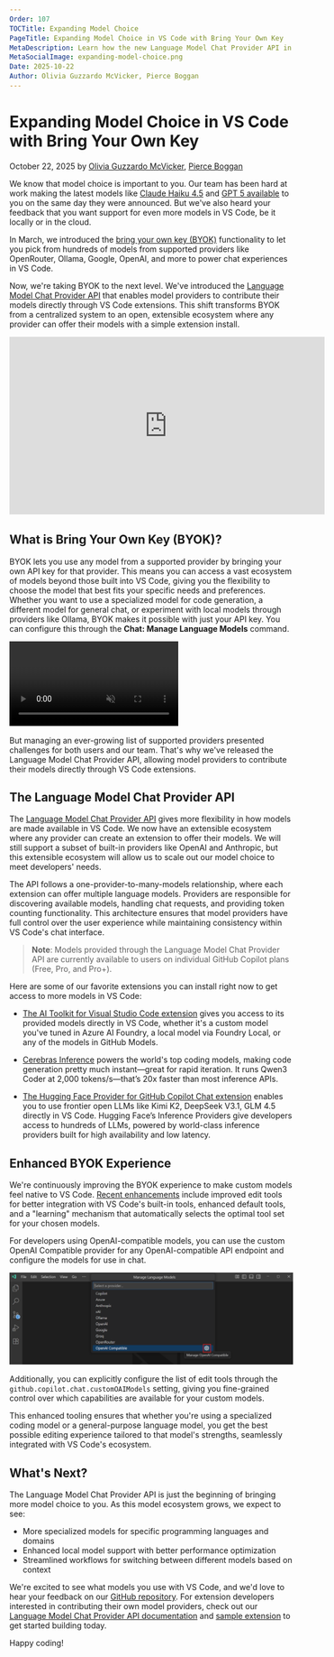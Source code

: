 ```yaml
---
Order: 107
TOCTitle: Expanding Model Choice
PageTitle: Expanding Model Choice in VS Code with Bring Your Own Key
MetaDescription: Learn how the new Language Model Chat Provider API in VS Code is enabling more model choice and extensibility for chat experiences via the Bring Your Own Key experience.
MetaSocialImage: expanding-model-choice.png
Date: 2025-10-22
Author: Olivia Guzzardo McVicker, Pierce Boggan
---
```


# Expanding Model Choice in VS Code with Bring Your Own Key

October 22, 2025 by [Olivia Guzzardo McVicker](https://github.com/olguzzar), [Pierce Boggan](https://github.com/pierceboggan)

We know that model choice is important to you. Our team has been hard at work making the latest models like [Claude Haiku 4.5](https://github.blog/changelog/2025-10-15-anthropics-claude-haiku-4-5-is-in-public-preview-for-github-copilot/) and [GPT 5 available](https://github.blog/changelog/2025-08-07-openai-gpt-5-is-now-in-public-preview-for-github-copilot/) to you on the same day they were announced. But we've also heard your feedback that you want support for even more models in VS Code, be it locally or in the cloud.

In March, we introduced the [bring your own key (BYOK)](https://code.visualstudio.com/docs/copilot/customization/language-models#_bring-your-own-language-model-key) functionality to let you pick from hundreds of models from supported providers like OpenRouter, Ollama, Google, OpenAI, and more to power chat experiences in VS Code.

Now, we're taking BYOK to the next level. We've introduced the [Language Model Chat Provider API](https://code.visualstudio.com/api/extension-guides/ai/language-model-chat-provider) that enables model providers to contribute their models directly through VS Code extensions. This shift transforms BYOK from a centralized system to an open, extensible ecosystem where any provider can offer their models with a simple extension install.

<iframe width="560" height="315" src="https://www.youtube-nocookie.com//embed/xXFTlPZJJoo?si=UrgdYjNbOzVbSysl" title="BYOK in VS Code" frameborder="0" allow="accelerometer; autoplay; clipboard-write; encrypted-media; gyroscope; picture-in-picture" allowfullscreen></iframe>


## What is Bring Your Own Key (BYOK)?

BYOK lets you use any model from a supported provider by bringing your own API key for that provider. This means you can access a vast ecosystem of models beyond those built into VS Code, giving you the flexibility to choose the model that best fits your specific needs and preferences. Whether you want to use a specialized model for code generation, a different model for general chat, or experiment with local models through providers like Ollama, BYOK makes it possible with just your API key. You can configure this through the **Chat: Manage Language Models** command.

<video src="manage-language-models-command.mp4" title="Video demonstrating the Chat: Manage Language Models command in VS Code." autoplay muted controls></video>

But managing an ever-growing list of supported providers presented challenges for both users and our team. That's why we've released the Language Model Chat Provider API, allowing model providers to contribute their models directly through VS Code extensions.

## The Language Model Chat Provider API

The [Language Model Chat Provider API](https://code.visualstudio.com/api/extension-guides/ai/language-model-chat-provider) gives more flexibility in how models are made available in VS Code. We now have an extensible ecosystem where any provider can create an extension to offer their models. We will still support a subset of built-in providers like OpenAI and Anthropic, but this extensible ecosystem will allow us to scale out our model choice to meet developers' needs.

The API follows a one-provider-to-many-models relationship, where each extension can offer multiple language models. Providers are responsible for discovering available models, handling chat requests, and providing token counting functionality. This architecture ensures that model providers have full control over the user experience while maintaining consistency within VS Code's chat interface.

> **Note**: Models provided through the Language Model Chat Provider API are currently available to users on individual GitHub Copilot plans (Free, Pro, and Pro+).

Here are some of our favorite extensions you can install right now to get access to more models in VS Code:

* [The AI Toolkit for Visual Studio Code extension](https://marketplace.visualstudio.com/items?itemName=ms-windows-ai-studio.windows-ai-studio&ssr=false#overview) gives you access to its provided models directly in VS Code, whether it's a custom model you've tuned in Azure AI Foundry, a local model via Foundry Local, or any of the models in GitHub Models.

* [Cerebras Inference](https://marketplace.visualstudio.com/items?itemName=cerebras.cerebras-chat) powers the world's top coding models, making code generation pretty much instant—great for rapid iteration. It runs Qwen3 Coder at 2,000 tokens/s—that’s 20x faster than most inference APIs.

* [The Hugging Face Provider for GitHub Copilot Chat extension](https://marketplace.visualstudio.com/items?itemName=HuggingFace.huggingface-vscode-chat) enables you to use frontier open LLMs like Kimi K2, DeepSeek V3.1, GLM 4.5 directly in VS Code. Hugging Face’s Inference Providers give developers access to hundreds of LLMs, powered by world-class inference providers built for high availability and low latency.


## Enhanced BYOK Experience

We're continuously improving the BYOK experience to make custom models feel native to VS Code. [Recent enhancements](https://code.visualstudio.com/updates/v1_105#_improved-edit-tools-for-custom-models) include improved edit tools for better integration with VS Code's built-in tools, enhanced default tools, and a "learning" mechanism that automatically selects the optimal tool set for your chosen models.

For developers using OpenAI-compatible models, you can use the custom OpenAI Compatible provider for any OpenAI-compatible API endpoint and configure the models for use in chat.

![Screenshot showing OpenAI-compatible model configuration in VS Code.](manage-openai-compatible.png)

Additionally, you can explicitly configure the list of edit tools through the `github.copilot.chat.customOAIModels` setting, giving you fine-grained control over which capabilities are available for your custom models.

This enhanced tooling ensures that whether you're using a specialized coding model or a general-purpose language model, you get the best possible editing experience tailored to that model's strengths, seamlessly integrated with VS Code's ecosystem.

## What's Next?

The Language Model Chat Provider API is just the beginning of bringing more model choice to you. As this model ecosystem grows, we expect to see:

* More specialized models for specific programming languages and domains
* Enhanced local model support with better performance optimization
* Streamlined workflows for switching between different models based on context

We're excited to see what models you use with VS Code, and we'd love to hear your feedback on our [GitHub repository](https://github.com/microsoft/vscode). For extension developers interested in contributing their own model providers, check out our [Language Model Chat Provider API documentation](https://code.visualstudio.com/api/extension-guides/ai/language-model-chat-provider) and [sample extension](https://github.com/microsoft/vscode-extension-samples/tree/main/chat-model-provider-sample) to get started building today.

Happy coding!